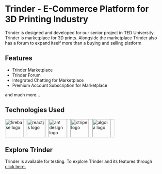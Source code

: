 
# Trinder - E-Commerce Platform for 3D Printing Industry

Trinder is designed and developed for our senior project in TED University. Trinder is marketplace for 3D prints. Alongside the marketplace Trinder also has a forum to expand itself more than a buying and selling platform.

##  Features

- Trinder Marketplace
- Trinder Forum
- Integrated Chatting for Marketplace
- Premium Account Subscription for Marketplace

and much more...

## Technologies Used

<div style="display: inline-flex">
<img src="https://cdn.jsdelivr.net/gh/devicons/devicon/icons/firebase/firebase-plain.svg" height="60" href="https://firebase.google.com" alt="firebase logo"  />
  <img width="12" />
  <img src="https://cdn.jsdelivr.net/gh/devicons/devicon/icons/react/react-original.svg" height="60" href="https://react.dev" alt="reactjs logo"  />
  <img width="12" />
  <img src="https://camo.githubusercontent.com/363242675617648bfbedd1610f89ac28df0f9e1bac8749d83109fafdf8524fff/68747470733a2f2f67772e616c697061796f626a656374732e636f6d2f7a6f732f726d73706f7274616c2f4b4470677667754d704766716148506a6963524b2e737667" href="https://ant.design" height="60" alt="ant design logo"  />
  <img width="12" />
  <img src="https://images.ctfassets.net/fzn2n1nzq965/HTTOloNPhisV9P4hlMPNA/cacf1bb88b9fc492dfad34378d844280/Stripe_icon_-_square.svg?q=80&w=1082" height="60" href="https://stripe.com" alt="stripe logo"  />
  <img width="12" />
  <img src="https://upload.wikimedia.org/wikipedia/commons/thumb/4/4c/Algolia_logo_full_blue.svg/320px-Algolia_logo_full_blue.svg.png" height="60" href="https://www.algolia.com" alt="algolia logo"  />
  <img width="12" />
</div>

## Explore Trinder
Trinder is available for testing. To explore Trinder and its features through [click here.](https://trinder-4pp.firebaseapp.com "click here.")



